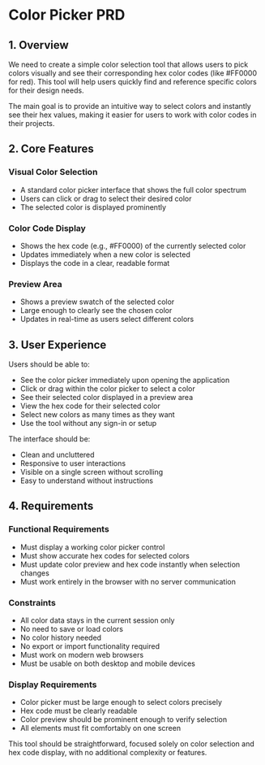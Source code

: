 # Color Picker PRD

## 1. Overview
We need to create a simple color selection tool that allows users to pick colors visually and see their corresponding hex color codes (like #FF0000 for red). This tool will help users quickly find and reference specific colors for their design needs.

The main goal is to provide an intuitive way to select colors and instantly see their hex values, making it easier for users to work with color codes in their projects.

## 2. Core Features

### Visual Color Selection
- A standard color picker interface that shows the full color spectrum
- Users can click or drag to select their desired color
- The selected color is displayed prominently

### Color Code Display
- Shows the hex code (e.g., #FF0000) of the currently selected color
- Updates immediately when a new color is selected
- Displays the code in a clear, readable format

### Preview Area
- Shows a preview swatch of the selected color
- Large enough to clearly see the chosen color
- Updates in real-time as users select different colors

## 3. User Experience

Users should be able to:
- See the color picker immediately upon opening the application
- Click or drag within the color picker to select a color
- See their selected color displayed in a preview area
- View the hex code for their selected color
- Select new colors as many times as they want
- Use the tool without any sign-in or setup

The interface should be:
- Clean and uncluttered
- Responsive to user interactions
- Visible on a single screen without scrolling
- Easy to understand without instructions

## 4. Requirements

### Functional Requirements
- Must display a working color picker control
- Must show accurate hex codes for selected colors
- Must update color preview and hex code instantly when selection changes
- Must work entirely in the browser with no server communication

### Constraints
- All color data stays in the current session only
- No need to save or load colors
- No color history needed
- No export or import functionality required
- Must work on modern web browsers
- Must be usable on both desktop and mobile devices

### Display Requirements
- Color picker must be large enough to select colors precisely
- Hex code must be clearly readable
- Color preview should be prominent enough to verify selection
- All elements must fit comfortably on one screen

This tool should be straightforward, focused solely on color selection and hex code display, with no additional complexity or features.
